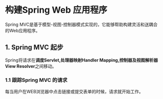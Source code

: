# 构建Spring Web 应用程序

Spring MVC是基于模型-视图-控制器模式实现的，它能够帮助构建灵活和送耦合的Web应用程序。

## 1. Spring MVC 起步

Spring将请求在**调度Servlet,处理器映射Handler Mapping,控制器及视图解析器View Resolver**之间移动。

### 1.1 跟踪Spring MVC 的请求

每当用户在WEB浏览器中点击链接或提交表单的时候，请求就开始工作。